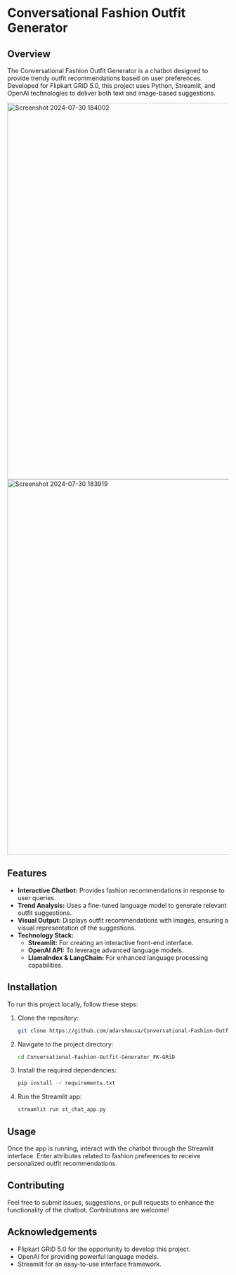 # Conversational Fashion Outfit Generator

## Overview

The Conversational Fashion Outfit Generator is a chatbot designed to provide trendy outfit recommendations based on user preferences. Developed for Flipkart GRiD 5.0, this project uses Python, Streamlit, and OpenAI technologies to deliver both text and image-based suggestions.

<img width="856" alt="Screenshot 2024-07-30 184002" src="https://github.com/user-attachments/assets/d8ad8381-22b9-4d7c-a999-e2650a0bfee4">
<img width="855" alt="Screenshot 2024-07-30 183919" src="https://github.com/user-attachments/assets/4bc45500-7884-4f43-ba57-97db689ef136">

## Features

- **Interactive Chatbot:** Provides fashion recommendations in response to user queries.
- **Trend Analysis:** Uses a fine-tuned language model to generate relevant outfit suggestions.
- **Visual Output:** Displays outfit recommendations with images, ensuring a visual representation of the suggestions.
- **Technology Stack:** 
  - **Streamlit:** For creating an interactive front-end interface.
  - **OpenAI API:** To leverage advanced language models.
  - **LlamaIndex & LangChain:** For enhanced language processing capabilities.

## Installation

To run this project locally, follow these steps:

1. Clone the repository:
   ```bash
   git clone https://github.com/adarshmusa/Conversational-Fashion-Outfit-Generator_FK-GRiD.git
2. Navigate to the project directory:
   ```bash
   cd Conversational-Fashion-Outfit-Generator_FK-GRiD
3. Install the required dependencies:
   ```bash
   pip install -r requirements.txt
4. Run the Streamlit app:
   ```bash
   streamlit run st_chat_app.py
## Usage

Once the app is running, interact with the chatbot through the Streamlit interface. Enter attributes related to fashion preferences to receive personalized outfit recommendations.

## Contributing

Feel free to submit issues, suggestions, or pull requests to enhance the functionality of the chatbot. Contributions are welcome!

## Acknowledgements

* Flipkart GRiD 5.0 for the opportunity to develop this project.
* OpenAI for providing powerful language models.
* Streamlit for an easy-to-use interface framework.
